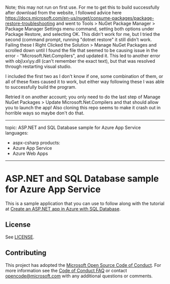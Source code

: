 Note; this may not run on first use.
For me to get this to build successfully after download from the website, I followed advice here https://docs.microsoft.com/en-us/nuget/consume-packages/package-restore-troubleshooting and went to Tools > NuGet Package Manager > Package Manager Settings menu command, setting both options under Package Restore, and selecting OK. This didn't work for me, but I tried the second (command prompt, running "dotnet restore" it still didn't work. Failing these I Right Clicked the Solution > Manage NuGet Packages and scrolled down until I found the file that seemed to be causing issue in the error - "Microsoft.Net.Compilers", and updated it. This led to another error with obj\xx\yy.dll (can't remember the exact text), but that was resolved through restarting visual studio.

I included the first two as I don't know if one, some combination of them, or all of these fixes caused it to work, but either way following these I was able to successfully build the program.

Retried it on another account; you only need to do the last step of Manage NuGet Packages > Update Microsoft.Net.Compilers and that should allow you to launch the app! Also cloning this repo seems to make it crash out in horrible ways so maybe don't do that.

---
topic: ASP.NET and SQL Database sample for Azure App Service
languages:
  - aspx-csharp
products:
  - Azure App Service
  - Azure Web Apps
---

# ASP.NET and SQL Database sample for Azure App Service

This is a sample application that you can use to follow along with the tutorial at 
[Create an ASP.NET app in Azure with SQL Database](https://docs.microsoft.com/en-us/azure/app-service-web/app-service-web-tutorial-dotnet-sqldatabase/). 

## License

See [LICENSE](LICENSE).

## Contributing

This project has adopted the [Microsoft Open Source Code of Conduct](https://opensource.microsoft.com/codeofconduct/). For more information see the [Code of Conduct FAQ](https://opensource.microsoft.com/codeofconduct/faq/) or contact [opencode@microsoft.com](mailto:opencode@microsoft.com) with any additional questions or comments.
  

